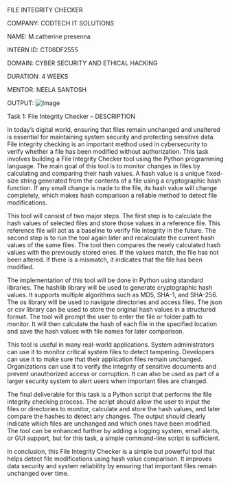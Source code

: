 FILE INTEGRITY CHECKER

COMPANY:    CODTECH IT SOLUTIONS

NAME:    M.catherine presenna

INTERN ID:    CT06DF2555

DOMAIN:    CYBER SECURITY AND ETHICAL HACKING

DURATION:    4 WEEKS

MENTOR:    NEELA SANTOSH

OUTPUT:    ![Image](https://github.com/user-attachments/assets/af2fd8db-ae41-4622-ba8c-a007e58849b2)

Task 1: File Integrity Checker – DESCRIPTION

In today’s digital world, ensuring that files remain unchanged and unaltered is essential for maintaining system security and protecting sensitive data. 
File integrity checking is an important method used in cybersecurity to verify whether a file has been modified without authorization. 
This task involves building a File Integrity Checker tool using the Python programming language. 
The main goal of this tool is to monitor changes in files by calculating and comparing their hash values. 
A hash value is a unique fixed-size string generated from the contents of a file using a cryptographic hash function. 
If any small change is made to the file, its hash value will change completely, which makes hash comparison a reliable method to detect file modifications.

This tool will consist of two major steps. 
The first step is to calculate the hash values of selected files and store those values in a reference file. 
This reference file will act as a baseline to verify file integrity in the future. 
The second step is to run the tool again later and recalculate the current hash values of the same files. 
The tool then compares the newly calculated hash values with the previously stored ones. 
If the values match, the file has not been altered. 
If there is a mismatch, it indicates that the file has been modified.

The implementation of this tool will be done in Python using standard libraries. 
The hashlib library will be used to generate cryptographic hash values. 
It supports multiple algorithms such as MD5, SHA-1, and SHA-256. 
The os library will be used to navigate directories and access files. 
The json or csv library can be used to store the original hash values in a structured format. 
The tool will prompt the user to enter the file or folder path to monitor. 
It will then calculate the hash of each file in the specified location and save the hash values with file names for later comparison.

This tool is useful in many real-world applications. 
System administrators can use it to monitor critical system files to detect tampering. 
Developers can use it to make sure that their application files remain unchanged. 
Organizations can use it to verify the integrity of sensitive documents and prevent unauthorized access or corruption. 
It can also be used as part of a larger security system to alert users when important files are changed.

The final deliverable for this task is a Python script that performs the file integrity checking process. 
The script should allow the user to input the files or directories to monitor, calculate and store the hash values, and later compare the hashes to detect any changes. 
The output should clearly indicate which files are unchanged and which ones have been modified. 
The tool can be enhanced further by adding a logging system, email alerts, or GUI support, but for this task, a simple command-line script is sufficient.

In conclusion, this File Integrity Checker is a simple but powerful tool that helps detect file modifications using hash value comparison. 
It improves data security and system reliability by ensuring that important files remain unchanged over time.
